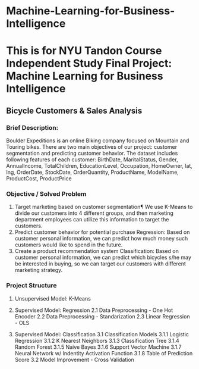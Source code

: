 # Machine-Learning-for-Business-Intelligence
# This is for NYU Tandon Course Independent Study Final Project: Machine Learning for Business Intelligence 

## Bicycle Customers & Sales Analysis
### Brief Description:
Boulder Expeditions is an online Biking company focused on Mountain and Touring bikes. There are two main objectives of our project: customer segmentation and predicting customer behavior. The dataset includes following features of each customer: BirthDate, MaritalStatus, Gender, AnnualIncome, TotalChildren, EducationLevel, Occupation, HomeOwner, lat, lng, OrderDate, StockDate, OrderQuantity, ProductName, ModelName, ProductCost, ProductPrice

### Objective / Solved Problem
1. Target marketing based on customer segmentation¶
We use K-Means to divide our customers into 4 different groups, and then marketing department employees can utilize this information to target the 
customers. 
2. Predict customer behavior for potential purchase
Regression: Based on customer personal information, we can predict how much money such customers would like to spend in the future. 
3. Create a product recommendation system
Classification: Based on customer personal information, we can predict which bicycles s/he may be interested in buying, so we can target our customers
with different marketing strategy.

### Project Structure
1. Unsupervised Model: K-Means

2. Supervised Model: Regression 
    2.1 Data Preprocessing - One Hot Encoder
    2.2 Data Preprocessing - Standarization
    2.3 Linear Regression - OLS

3. Supervised Model: Classification
    3.1 Classification Models
        3.1.1 Logistic Regression 
        3.1.2 K Nearest Neighbors
        3.1.3 Classification Tree
        3.1.4 Random Forest
        3.1.5 Naive Bayes 
        3.1.6 Support Vector Machine 
        3.1.7 Neural Network w/ Indentity Activation Function 
        3.1.8 Table of Prediction Score
    3.2 Model Improvement - Cross Validation        

